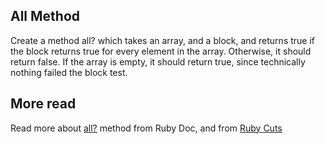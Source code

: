 ## All Method

Create a method all? which takes an array, and a block, and returns true if the block returns true for every element in the array.
Otherwise, it should return false. If the array is empty, it should return true, since technically nothing failed the block test.

## More read
Read more about [all?](http://ruby-doc.org/core-2.2.2/Enumerable.html#method-i-all-3F) method from Ruby Doc, and from [Ruby Cuts](http://www.rubycuts.com/developer-resources/ruby-enumerable-module/all-method/)
